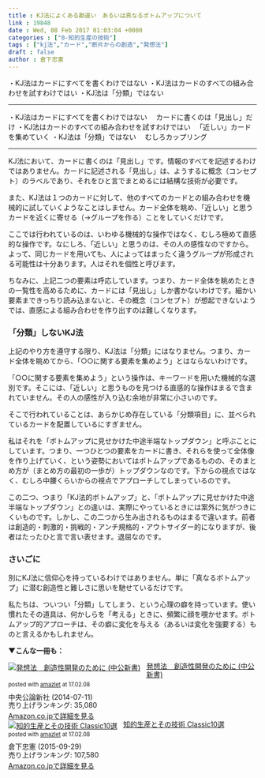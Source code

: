 ```yaml
---
title : KJ法によくある勘違い　あるいは真なるボトムアップについて
link : 19848
date : Wed, 08 Feb 2017 01:03:04 +0000
categories : ["0-知的生産の技術"]
tags : ["kj法","カード","断片からの創造","発想法"]
draft : false
author : 倉下忠憲
---
```


・KJ法はカードにすべてを書くわけではない
・KJ法はカードのすべての組み合わせを試すわけではい
・KJ法は「分類」ではない

<hr />

・KJ法はカードにすべてを書くわけではない
　カードに書くのは「見出し」だけ
・KJ法はカードのすべての組み合わせを試すわけではい
　「近しい」カードを集めていく
・KJ法は「分類」ではない
　むしろカップリング

<hr />

KJ法において、カードに書くのは「見出し」です。情報のすべてを記述するわけではありません。カードに記述される「見出し」は、ようするに概念（コンセプト）のラベルであり、それをひと言でまとめるには結構な技術が必要です。

また、KJ法は１つのカードに対して、他のすべてのカードとの組み合わせを機械的に試していくようなことはしません。カード全体を眺め、「近しい」と思うカードを近くに寄せる（→グループを作る）ことをしていくだけです。

ここでは行われているのは、いわゆる機械的な操作ではなく、むしろ極めて直感的な操作です。なにしろ、「近しい」と思うのは、その人の感性なのですから。よって、同じカードを用いても、人によってはまったく違うグループが形成される可能性は十分あります。人はそれを個性と呼びます。

ちなみに、上記二つの要素は呼応しています。つまり、カード全体を眺めたときの一覧性を高めるために、カードには「見出し」しか書かないわけです。細かい要素まできっちり読み込まないと、その概念（コンセプト）が想起できないようでは、直感による組み合わせを作り出すのは難しくなります。

<h3>「分類」しないKJ法</h3>

上記のやり方を遵守する限り、KJ法は「分類」にはなりません。つまり、カード全体を眺めてから、「○○に関する要素を集めよう」とはならないわけです。

「○○に関する要素を集めよう」という操作は、キーワードを用いた機械的な選別です。そこには、「近しい」と思うものを見つける直感的な操作はまるで含まれていません。その人の感性が入り込む余地が非常に小さいのです。

そこで行われていることは、あらかじめ存在している「分類項目」に、並べられているカードを配置しているにすぎません。

私はそれを「ボトムアップに見せかけた中途半端なトップダウン」と呼ぶことにしています。つまり、一つひとつの要素をカードに書き、それらを使って全体像を作り上げていく、という姿勢においてはボトムアップであるものの、そのまとめ方が（まとめ方の最初の一歩が）トップダウンなのです。下からの視点ではなく、むしろ中腰くらいからの視点でアプローチしてしまっているのです。

この二つ、つまり「KJ法的ボトムアップ」と、「ボトムアップに見せかけた中途半端なトップダウン」との違いは、実際にやっているときには案外に気がつきにくいものです。しかし、この二つから生み出されるものはまるで違います。前者は創造的・刺激的・挑戦的・アンチ規格的・アウトサイダー的になりますが、後者はたったひと言で言い表せます。退屈なのです。

<h3>さいごに</h3>

別にKJ法に信仰心を持っているわけではありません。単に「真なるボトムアップ」に潜む創造性と難しさに思いを馳せているだけです。

私たちは、ついつい「分類」してしまう、という心理の癖を持っています。使い慣れたその道具は、何かしらを「考える」ときに、頻繁に顔を覗かせます。ボトムアップ的アプローチは、その癖に変化を与える（あるいは変化を強要する）ものと言えるかもしれません。

<strong>▼こんな一冊も：</strong>

<div class="amazlet-box" style="margin-bottom:0px;"><div class="amazlet-image" style="float:left;margin:0px 12px 1px 0px;"><a href="http://www.amazon.co.jp/exec/obidos/ASIN/B00LMB0G78/rashita1000-22/ref=nosim/" name="amazletlink" target="_blank"><img src="https://images-fe.ssl-images-amazon.com/images/I/31-NLDBTRlL._SL160_.jpg" alt="発想法　創造性開発のために (中公新書)" style="border: none;" /></a></div><div class="amazlet-info" style="line-height:120%; margin-bottom: 10px"><div class="amazlet-name" style="margin-bottom:10px;line-height:120%"><a href="http://www.amazon.co.jp/exec/obidos/ASIN/B00LMB0G78/rashita1000-22/ref=nosim/" name="amazletlink" target="_blank">発想法　創造性開発のために (中公新書)</a><div class="amazlet-powered-date" style="font-size:80%;margin-top:5px;line-height:120%">posted with <a href="http://www.amazlet.com/" title="amazlet" target="_blank">amazlet</a> at 17.02.08</div></div><div class="amazlet-detail">中央公論新社 (2014-07-11)<br />売り上げランキング: 35,080<br /></div><div class="amazlet-sub-info" style="float: left;"><div class="amazlet-link" style="margin-top: 5px"><a href="http://www.amazon.co.jp/exec/obidos/ASIN/B00LMB0G78/rashita1000-22/ref=nosim/" name="amazletlink" target="_blank">Amazon.co.jpで詳細を見る</a></div></div></div><div class="amazlet-footer" style="clear: left"></div></div>


<div class="amazlet-box" style="margin-bottom:0px;"><div class="amazlet-image" style="float:left;margin:0px 12px 1px 0px;"><a href="http://www.amazon.co.jp/exec/obidos/ASIN/B015ZHCN02/rashita1000-22/ref=nosim/" name="amazletlink" target="_blank"><img src="https://images-fe.ssl-images-amazon.com/images/I/51rvS3OJlbL._SL160_.jpg" alt="知的生産とその技術 Classic10選" style="border: none;" /></a></div><div class="amazlet-info" style="line-height:120%; margin-bottom: 10px"><div class="amazlet-name" style="margin-bottom:10px;line-height:120%"><a href="http://www.amazon.co.jp/exec/obidos/ASIN/B015ZHCN02/rashita1000-22/ref=nosim/" name="amazletlink" target="_blank">知的生産とその技術 Classic10選</a><div class="amazlet-powered-date" style="font-size:80%;margin-top:5px;line-height:120%">posted with <a href="http://www.amazlet.com/" title="amazlet" target="_blank">amazlet</a> at 17.02.08</div></div><div class="amazlet-detail">倉下忠憲 (2015-09-29)<br />売り上げランキング: 107,580<br /></div><div class="amazlet-sub-info" style="float: left;"><div class="amazlet-link" style="margin-top: 5px"><a href="http://www.amazon.co.jp/exec/obidos/ASIN/B015ZHCN02/rashita1000-22/ref=nosim/" name="amazletlink" target="_blank">Amazon.co.jpで詳細を見る</a></div></div></div><div class="amazlet-footer" style="clear: left"></div></div>

